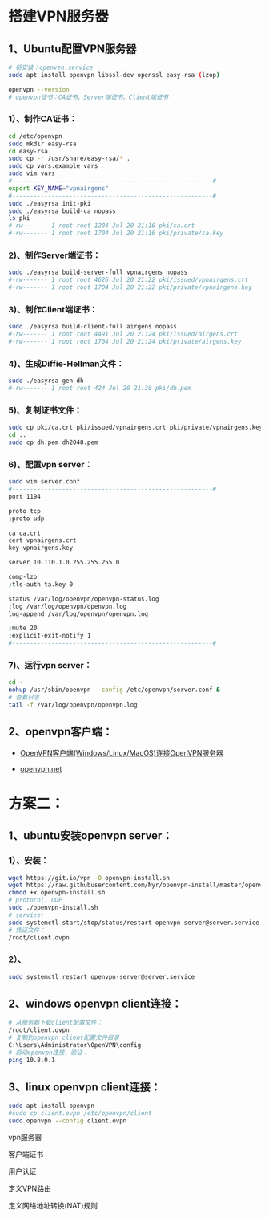 # 搭建VPN服务器

## 1、Ubuntu配置VPN服务器

```bash
# 将安装：openven.service
sudo apt install openvpn libssl-dev openssl easy-rsa (lzop)

openvpn --version
# openvpn证书：CA证书、Server端证书、Client端证书
```

### 1）、制作CA证书：

```bash
cd /etc/openvpn
sudo mkdir easy-rsa
cd easy-rsa
sudo cp -r /usr/share/easy-rsa/* .
sudo cp vars.example vars
sudo vim vars
#--------------------------------------------------------#
export KEY_NAME="vpnairgens"
#--------------------------------------------------------#
sudo ./easyrsa init-pki
sudo ./easyrsa build-ca nopass
ls pki
#-rw------- 1 root root 1204 Jul 20 21:16 pki/ca.crt
#-rw------- 1 root root 1704 Jul 20 21:16 pki/private/ca.key
```

### 2)、制作Server端证书：

```bash
sudo ./easyrsa build-server-full vpnairgens nopass
#-rw------- 1 root root 4626 Jul 20 21:22 pki/issued/vpnairgens.crt
#-rw------- 1 root root 1704 Jul 20 21:22 pki/private/vpnairgens.key
```


### 3)、制作Client端证书：

```bash
sudo ./easyrsa build-client-full airgens nopass
#-rw------- 1 root root 4491 Jul 20 21:24 pki/issued/airgens.crt
#-rw------- 1 root root 1704 Jul 20 21:24 pki/private/airgens.key
```

### 4)、生成Diffie-Hellman文件：

```bash
sudo ./easyrsa gen-dh
#-rw------- 1 root root 424 Jul 20 21:30 pki/dh.pem
```

### 5)、复制证书文件：

```bash
sudo cp pki/ca.crt pki/issued/vpnairgens.crt pki/private/vpnairgens.key pki/dh.pem ..
cd ..
sudo cp dh.pem dh2048.pem
```

### 6)、配置vpn server：

```bash
sudo vim server.conf
#--------------------------------------------------------#
port 1194

proto tcp
;proto udp

ca ca.crt
cert vpnairgens.crt
key vpnairgens.key

server 10.110.1.0 255.255.255.0

comp-lzo
;tls-auth ta.key 0

status /var/log/openvpn/openvpn-status.log
;log /var/log/openvpn/openvpn.log
log-append /var/log/openvpn/openvpn.log

;mute 20
;explicit-exit-notify 1
#--------------------------------------------------------#
```

### 7)、运行vpn server：

```bash
cd ~
nohup /usr/sbin/openvpn --config /etc/openvpn/server.conf &
# 查看日志
tail -f /var/log/openvpn/openvpn.log
```

## 2、openvpn客户端：

- [OpenVPN客户端(Windows/Linux/MacOS)连接OpenVPN服务器](https://luanlengli.github.io/2019/11/25/OpenVPN%E5%AE%A2%E6%88%B7%E7%AB%AF-Windows-Linux-MacOS-%E8%BF%9E%E6%8E%A5OpenVPN%E6%9C%8D%E5%8A%A1%E5%99%A8.html)

- [openvpn.net](https://openvpn.net/client/client-connect-vpn-for-windows/)



# 方案二：

## 1、ubuntu安装openvpn server：

### 1）、安装：

```bash
wget https://git.io/vpn -O openvpn-install.sh
wget https://raw.githubusercontent.com/Nyr/openvpn-install/master/openvpn-install.sh
chmod +x openvpn-install.sh
# protocol: UDP
sudo ./openvpn-install.sh
# service:
sudo systemctl start/stop/status/restart openvpn-server@server.service
# 凭证文件：
/root/client.ovpn
```

### 2）、

```bash
sudo systemctl restart openvpn-server@server.service
```

## 2、windows openvpn client连接：

```bash
# 从服务器下载client配置文件：
/root/client.ovpn
# 复制到openvpn client配置文件目录
C:\Users\Administrator\OpenVPN\config
# 启动openvpn连接，验证：
ping 10.8.0.1
```

## 3、linux openvpn client连接：

```bash
sudo apt install openvpn
#sudo cp client.ovpn /etc/openvpn/client
sudo openvpn --config client.ovpn
```





















vpn服务器

客户端证书

用户认证

定义VPN路由

定义网络地址转换(NAT)规则